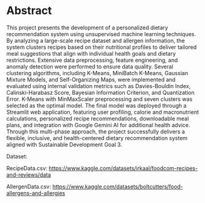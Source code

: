 # Abstract
This project presents the development of a personalized dietary recommendation system using unsupervised machine learning techniques. By analyzing a large-scale recipe dataset and allergen information, the system clusters recipes based on their nutritional profiles to deliver tailored meal suggestions that align with individual health goals and dietary restrictions. Extensive data preprocessing, feature engineering, and anomaly detection were performed to ensure data quality. Several clustering algorithms, including K-Means, MiniBatch K-Means, Gaussian Mixture Models, and Self-Organizing Maps, were implemented and evaluated using internal validation metrics such as Davies-Bouldin Index, Calinski-Harabasz Score, Bayesian Information Criterion, and Quantization Error. K-Means with MinMaxScaler preprocessing and seven clusters was selected as the optimal model. The final model was deployed through a Streamlit web application, featuring user profiling, calorie and macronutrient calculations, personalized recipe recommendations, downloadable meal plans, and integration with Google Gemini AI for additional health advice. Through this multi-phase approach, the project successfully delivers a flexible, inclusive, and health-centered dietary recommendation system aligned with Sustainable Development Goal 3.

Dataset: 

RecipeData.csv: https://www.kaggle.com/datasets/irkaal/foodcom-recipes-and-reviews/data

AllergenData.csv: https://www.kaggle.com/datasets/boltcutters/food-allergens-and-allergies
